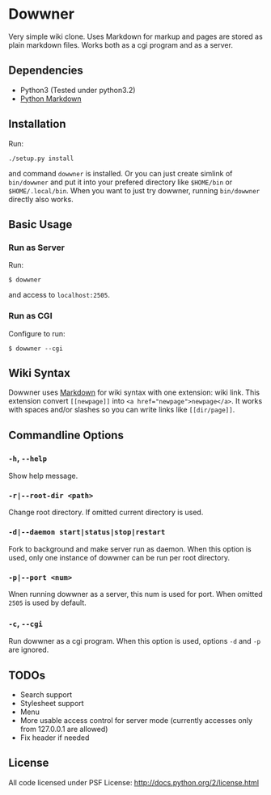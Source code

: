 Dowwner
=======

Very simple wiki clone.
Uses Markdown for markup and pages are stored as plain markdown files.
Works both as a cgi program and as a server.


Dependencies
------------

* Python3 (Tested under python3.2)
* [Python Markdown](http://pythonhosted.org/Markdown/)


Installation
------------

Run:

    ./setup.py install

and command `dowwner` is installed. Or you can just create simlink of
`bin/dowwner` and put it into your prefered directory like `$HOME/bin` or
`$HOME/.local/bin`. When you want to just try dowwner, running `bin/dowwner`
directly also works.


Basic Usage
-----------

### Run as Server

Run:

    $ dowwner

and access to `localhost:2505`.


### Run as CGI

Configure to run:

    $ dowwner --cgi


Wiki Syntax
-----------

Dowwner uses [Markdown](http://daringfireball.net/projects/markdown/) for wiki
syntax with one extension: wiki link.
This extension convert `[[newpage]]` into `<a href="newpage">newpage</a>`.
It works with spaces and/or slashes so you can write links like `[[dir/page]]`.


Commandline Options
-------------------

### `-h`, `--help`

Show help message.

### `-r|--root-dir <path>`

Change root directory. If omitted current directory is used.

### `-d|--daemon start|status|stop|restart`

Fork to background and make server run as daemon. When this option is used, only
one instance of dowwner can be run per root directory.

### `-p|--port <num>`

Wnen running dowwner as a server, this num is used for port. When omitted `2505`
is used by default.

### `-c`, `--cgi`

Run dowwner as a cgi program. When this option is used, options `-d` and `-p`
are ignored.


TODOs
-----

* Search support
* Stylesheet support
* Menu
* More usable access control for server mode (currently accesses only from
127.0.0.1 are allowed)
* Fix header if needed


License
-------

All code licensed under PSF License: <http://docs.python.org/2/license.html>
